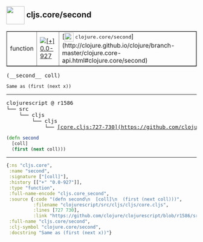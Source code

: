 ## <img width="48px" valign="middle" src="http://i.imgur.com/Hi20huC.png"> cljs.core/second

 <table border="1">
<tr>
<td>function</td>
<td><a href="https://github.com/cljsinfo/api-refs/tree/0.0-927"><img valign="middle" alt="[+] 0.0-927" src="https://img.shields.io/badge/+-0.0--927-lightgrey.svg"></a> </td>
<td>
[<img height="24px" valign="middle" src="http://i.imgur.com/1GjPKvB.png"> <samp>clojure.core/second</samp>](http://clojure.github.io/clojure/branch-master/clojure.core-api.html#clojure.core/second)
</td>
</tr>
</table>

 <samp>
(__second__ coll)<br>
</samp>

```
Same as (first (next x))
```

---

 <pre>
clojurescript @ r1586
└── src
    └── cljs
        └── cljs
            └── <ins>[core.cljs:727-730](https://github.com/clojure/clojurescript/blob/r1586/src/cljs/cljs/core.cljs#L727-L730)</ins>
</pre>

```clj
(defn second
  [coll]
  (first (next coll)))
```


---

```clj
{:ns "cljs.core",
 :name "second",
 :signature ["[coll]"],
 :history [["+" "0.0-927"]],
 :type "function",
 :full-name-encode "cljs.core_second",
 :source {:code "(defn second\n  [coll]\n  (first (next coll)))",
          :filename "clojurescript/src/cljs/cljs/core.cljs",
          :lines [727 730],
          :link "https://github.com/clojure/clojurescript/blob/r1586/src/cljs/cljs/core.cljs#L727-L730"},
 :full-name "cljs.core/second",
 :clj-symbol "clojure.core/second",
 :docstring "Same as (first (next x))"}

```
